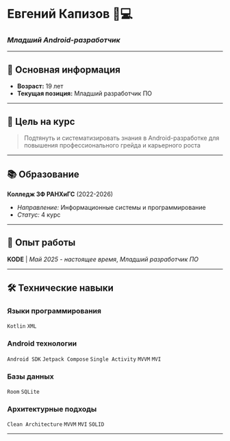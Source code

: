 # **Евгений Капизов** 👨💻
### *Младший Android-разработчик*

---

## 👤 **Основная информация**
- **Возраст:** 19 лет
- **Текущая позиция:** Младший разработчик ПО

---

## 🎯 **Цель на курс**
> Подтянуть и систематизировать знания в Android-разработке для повышения профессионального грейда и карьерного роста

---

## 📚 **Образование**
**Колледж ЗФ РАНХиГС** (2022-2026)
- *Направление:* Информационные системы и программирование  
- *Статус:* 4 курс

---

## 💼 **Опыт работы**
**KODE** | *Май 2025 - настоящее время*,
*Младший разработчик ПО*

---

## 🛠 **Технические навыки**

### **Языки программирования**
`Kotlin` `XML`

### **Android технологии**
`Android SDK` `Jetpack Compose` `Single Activity` `MVVM` `MVI`

### **Базы данных**
`Room` `SQLite`

### **Архитектурные подходы**
`Clean Architecture` `MVVM` `MVI` `SOLID`

---
